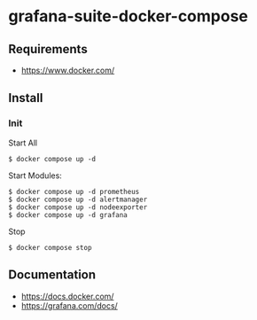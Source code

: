 # grafana-suite-docker-compose

## Requirements

 - https://www.docker.com/

## Install

### Init

Start All
```
$ docker compose up -d
```

Start Modules:

```
$ docker compose up -d prometheus
$ docker compose up -d alertmanager
$ docker compose up -d nodeexporter
$ docker compose up -d grafana
```

Stop
```
$ docker compose stop
```

## Documentation
* https://docs.docker.com/
* https://grafana.com/docs/
